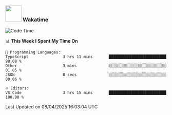 ### <img src="https://media.giphy.com/media/VgCDAzcKvsR6OM0uWg/giphy.gif" width="50"> Wakatime

  <!--START_SECTION:waka-->
![Code Time](http://img.shields.io/badge/Code%20Time-1%2C534%20hrs%2038%20mins-blue)

📊 **This Week I Spent My Time On** 

```text
💬 Programming Languages: 
TypeScript               3 hrs 11 mins       █████████████████████████   98.08 % 
Other                    3 mins              ░░░░░░░░░░░░░░░░░░░░░░░░░   01.85 % 
JSON                     0 secs              ░░░░░░░░░░░░░░░░░░░░░░░░░   00.06 % 

🔥 Editors: 
VS Code                  3 hrs 15 mins       █████████████████████████   100.00 % 
```


 Last Updated on 08/04/2025 16:03:04 UTC
<!--END_SECTION:waka-->

